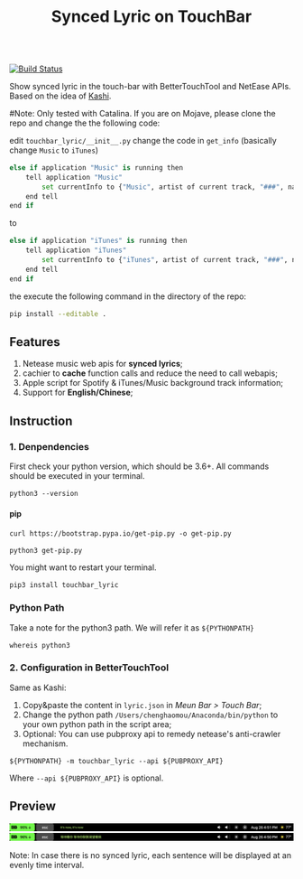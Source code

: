 <center><h1>Synced Lyric on TouchBar</h1></center>
<br></br>

[![Build Status](https://travis-ci.com/ChenghaoMou/touchbar-lyric.svg?branch=master)](https://travis-ci.com/ChenghaoMou/touchbar-lyric)

Show synced lyric in the touch-bar with BetterTouchTool and NetEase APIs. Based on the idea of [Kashi](https://community.folivora.ai/t/kashi-show-current-song-lyrics-on-touch-bar-spotify-itunes-youtube/6301).

\#Note:
Only tested with Catalina. If you are on Mojave, please clone the repo and change the the following code:

edit `touchbar_lyric/__init__.py`
change the code in `get_info` (basically change `Music` to `iTunes`)

```python
else if application "Music" is running then
    tell application "Music"
        set currentInfo to {"Music", artist of current track, "###", name of current track, player position, player state, duration of current track}
    end tell
end if
```

to

```python
else if application "iTunes" is running then
    tell application "iTunes"
        set currentInfo to {"iTunes", artist of current track, "###", name of current track, player position, player state, duration of current track}
    end tell
end if
```

the execute the following command in the directory of the repo:

```bash
pip install --editable .
```

## Features

1.  Netease music web apis for **synced lyrics**;
2.  cachier to **cache** function calls and reduce the need to call webapis;
3.  Apple script for Spotify & iTunes/Music background track information;
4.  Support for **English/Chinese**;

## Instruction

### 1. Denpendencies

First check your python version, which should be 3.6+. All commands should be executed in your terminal.

```shell
python3 --version
```

#### pip

```shell
curl https://bootstrap.pypa.io/get-pip.py -o get-pip.py
```

```Shell
python3 get-pip.py
```

You might want to restart your terminal.

```shell
pip3 install touchbar_lyric
```

### Python Path

Take a note for the python3 path. We will refer it as `${PYTHONPATH}`

```shell
whereis python3
```

### 2. Configuration in BetterTouchTool

Same as Kashi:

1.  Copy&paste the content in `lyric.json` in _Meun Bar > Touch Bar_;
2.  Change the python path `/Users/chenghaomou/Anaconda/bin/python` to your own python path in the script area;
3.  Optional: You can use pubproxy api to remedy netease's anti-crawler mechanism.

```shell
${PYTHONPATH} -m touchbar_lyric --api ${PUBPROXY_API}
```

Where `--api ${PUBPROXY_API}` is optional.

## Preview

![Preview](./preview1.png)
![Preview](./preview2.png)

Note: In case there is no synced lyric, each sentence will be displayed at an evenly time interval.
